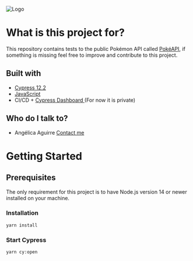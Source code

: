 
![Logo](https://pipedream.com/s.v0/app_mvNhzR/logo/orig)

# What is this project for? #


This repository contains tests to the public Pokémon API called [PokéAPI](https://pokeapi.co/), if something is missing feel free to improve and contribute to this project.


## Built with ##

* [ Cypress 12.2 ](https://www.cypress.io/)
* [ JavaScript ](https://developer.mozilla.org/es/docs/Web/JavaScript)
* CI/CD + [ Cypress Dashboard ](https://cloud.cypress.io/projects/w3q718/runs) (For now it is private)


## Who do I talk to? ##

* Angélica Aguirre [Contact me](https://www.linkedin.com/in/ang%C3%A9lica-aguirre/)


# Getting Started #

## Prerequisites ##

The only requirement for this project is to have Node.js version 14 or newer installed on your machine.

### Installation ###

```
yarn install
``` 

### Start Cypress ###

```
yarn cy:open
``` 
